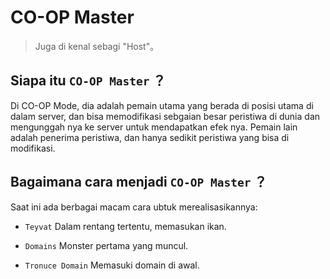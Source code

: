 # CO-OP Master

> Juga di kenal sebagi "Host"。

## Siapa itu `CO-OP Master` ？

Di CO-OP Mode, dia adalah pemain utama yang berada di posisi utama di dalam server, dan bisa memodifikasi sebgaian besar peristiwa di dunia dan mengunggah nya ke server untuk mendapatkan efek nya. Pemain lain adalah penerima peristiwa, dan hanya sedikit peristiwa yang bisa di modifikasi.

## Bagaimana cara menjadi `CO-OP Master` ？

Saat ini ada berbagai macam cara ubtuk merealisasikannya:

- `Teyvat` Dalam rentang tertentu, memasukan ikan.

- `Domains` Monster pertama yang muncul.

- `Tronuce Domain` Memasuki domain di awal.
